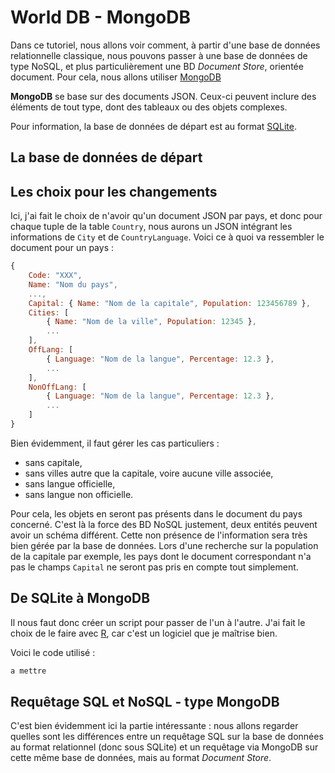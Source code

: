 # World DB - MongoDB

Dans ce tutoriel, nous allons voir comment, à partir d'une base de données relationnelle
classique, nous pouvons passer à une base de données de type NoSQL, et plus particulièrement 
une BD *Document Store*, orientée document. Pour cela, nous allons utiliser [MongoDB](http://www.mongodb.org/)

**MongoDB** se base sur des documents JSON. Ceux-ci peuvent inclure des éléments de tout
type, dont des tableaux ou des objets complexes. 

Pour information, la base de données de départ est au format [SQLite](http://www.sqlite.org/).

## La base de données de départ

<script src="../lib/BDRschema.js"></script>
<div id="worldDB"></div>
<script>
var paper = Raphael("worldDB", 400, 200);
// paper.rect(0, 0, 400, 300);
tA = paper.table(0, 0, "Country", 
                 ["Code", "Name", "..."])
tB = paper.table(300, 0, "City", 
                 ["ID", "Name", "CodeCountry", "Population"])
tC = paper.table(200, 100, "CountryLanguage", 
                 [ "CodeCountry", "Language", "IsOfficiel", "Percentage"])
paper.connection(tA, tB)
paper.connection(tA, tC)
</script>

## Les choix pour les changements

Ici, j'ai fait le choix de n'avoir qu'un document JSON par pays, et donc pour chaque tuple
de la table `Country`, nous aurons un JSON intégrant les informations de `City` et de
`CountryLanguage`. Voici ce à quoi va ressembler le document pour un pays :

```js
{
	Code: "XXX",
	Name: "Nom du pays",
	...,
	Capital: { Name: "Nom de la capitale", Population: 123456789 },
	Cities: [
		{ Name: "Nom de la ville", Population: 12345 },
		...
	],
	OffLang: [
		{ Language: "Nom de la langue", Percentage: 12.3 },
		...
	],
	NonOffLang: [
		{ Language: "Nom de la langue", Percentage: 12.3 },
		...
	]
}
```

Bien évidemment, il faut gérer les cas particuliers :
- sans capitale,
- sans villes autre que la capitale, voire aucune ville associée,
- sans langue officielle,
- sans langue non officielle.

Pour cela, les objets en seront pas présents dans le document du pays concerné. C'est là
la force des BD NoSQL justement, deux entités peuvent avoir un schéma différent. Cette
non présence de l'information sera très bien gérée par la base de données. Lors d'une
recherche sur la population de la capitale par exemple, les pays dont le document
correspondant n'a pas le champs `Capital` ne seront pas pris en compte tout simplement.

## De SQLite à MongoDB

Il nous faut donc créer un script pour passer de l'un à l'autre. J'ai fait le choix de
le faire avec [R](http://www.r-project.org), car c'est un logiciel que je maîtrise bien.

Voici le code utilisé :

```r
a mettre
```

## Requêtage SQL et NoSQL - type MongoDB

C'est bien évidemment ici la partie intéressante : nous allons regarder quelles sont les
différences entre un requêtage SQL sur la base de données au format relationnel (donc
sous SQLite) et un requêtage via MongoDB sur cette même base de données, mais au format
*Document Store*.


